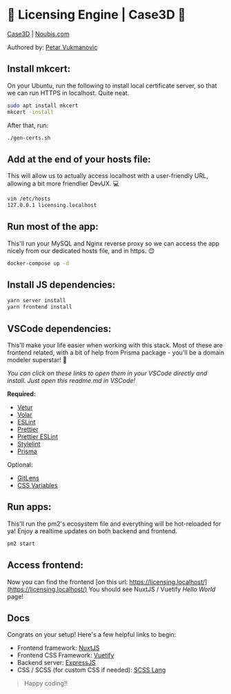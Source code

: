 # 🔐 Licensing Engine | Case3D 🔐
[Case3D](https://case-3d.com) | 
[Noubis.com](https://noubis.com) 

Authored by: [Petar Vukmanovic](mailto:petar.vukmanovic@noubis.com)

## Install mkcert:
On your Ubuntu, run the following to install local certificate server, so that we can run HTTPS in localhost. Quite neat.
```sh
sudo apt install mkcert
mkcert -install
```

After that, run:
```sh
./gen-certs.sh
```

## Add at the end of your hosts file:
This will allow us to actually access localhost with a user-friendly URL, allowing a bit more friendlier DevUX. 💻
```sh
vim /etc/hosts
127.0.0.1 licensing.localhost
```

## Run most of the app:
This'll run your MySQL and Nginx reverse proxy so we can access the app nicely from our dedicated hosts file, and in https. 😌
```sh
docker-compose up -d
```

## Install JS dependencies:
```sh
yarn server install
yarn frontend install
```

## VSCode dependencies:
This'll make your life easier when working with this stack.
Most of these are frontend related, with a bit of help from Prisma package - you'll be a domain modeler superstar! 🚀

_You can click on these links to open them in your VSCode directly and install. Just open this readme.md in VSCode!_

**Required:**

- [Vetur](vscode:extension/octref.vetur)
- [Volar](vscode:extension/Vue.volar)
- [ESLint](vscode:extension/dbaeumer.vscode-eslint)
- [Prettier](vscode:extension/esbenp.prettier-vscode)
- [Prettier ESLint](vscode:extension/rvest.vs-code-prettier-eslint)
- [Stylelint](vscode:extension/stylelint.vscode-stylelint)
- [Prisma](vscode:extension/Prisma.prisma)

Optional:

- [GitLens](vscode:extension/eamodio.gitlens)
- [CSS Variables](vscode:extension/vunguyentuan.vscode-css-variables)

## Run apps:
This'll run the pm2's ecosystem file and everything will be hot-reloaded for ya! Enjoy a realtime updates on both backend and frontend.
```sh
pm2 start
```

## Access frontend:
Now you can find the frontend [on this url: https://licensing.localhost/](https://licensing.localhost/)
You should see NuxtJS / Vuetify _Hello World_ page!

## Docs
Congrats on your setup! Here's a few helpful links to begin:

- Frontend framework: [NuxtJS](https://nuxtjs.org/)
- Frontend CSS Framework: [Vuetify](https://vuetifyjs.com/en/)
- Backend server: [ExpressJS](https://expressjs.com/)
- CSS / SCSS (for custom CSS if needed): [SCSS Lang](https://sass-lang.com/)

> Happy coding!!
